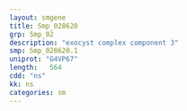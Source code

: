 ```yaml
---
layout: smgene
title: Smp_028620
grp: Smp_02
description: "exocyst complex component 3"
smp: Smp_028620.1
uniprot: "G4VP67"
length:   564
cdd: "ns"
kk: ns
categories: sm
---
```

